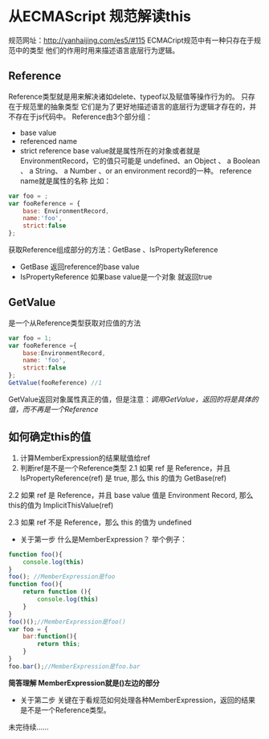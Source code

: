 # 从ECMAScript 规范解读this
规范网址：http://yanhaijing.com/es5/#115
ECMACript规范中有一种只存在于规范中的类型 他们的作用时用来描述语言底层行为逻辑。
## Reference
Reference类型就是用来解决诸如delete、typeof以及赋值等操作行为的。
只存在于规范里的抽象类型 它们是为了更好地描述语言的底层行为逻辑才存在的，并不存在于js代码中。
Reference由3个部分组：
- base value
- referenced name
- strict reference
base value就是属性所在的对象或者就是EnvironmentRecord，它的值只可能是 undefined、an Object 、 a Boolean 、 a String、 a Number 、or an environment record的一种。
reference name就是属性的名称
比如：
```js
var foo = ;
var fooReference = {
    base: EnvironmentRecord,
    name:'foo',
    strict:false
};
```
获取Reference组成部分的方法：GetBase 、IsPropertyReference
  - GetBase 返回reference的base value
  - IsPropertyReference 如果base value是一个对象 就返回true
## GetValue
是一个从Reference类型获取对应值的方法
```js
var foo = 1;
var fooReference ={
    base:EnvironmentRecord,
    name: 'foo',
    strict:false
};
GetValue(fooReference) //1
```
GetValue返回对象属性真正的值，但是注意：*调用GetValue，返回的将是具体的值，而不再是一个Reference*

## 如何确定this的值
1. 计算MemberExpression的结果赋值给ref
2. 判断ref是不是一个Reference类型
2.1 如果 ref 是 Reference，并且 IsPropertyReference(ref) 是 true, 那么 this 的值为 GetBase(ref)

2.2 如果 ref 是 Reference，并且 base value 值是 Environment Record, 那么this的值为 ImplicitThisValue(ref)

2.3 如果 ref 不是 Reference，那么 this 的值为 undefined

- 关于第一步
什么是MemberExpression？
举个例子：
```js
function foo(){
    console.log(this)
}
foo(); //MemberExpression是foo
function foo(){
    return function (){
        console.log(this)
    }
}
foo()();//MemberExpression是foo()
var foo = {
    bar:function(){
        return this;
    }
}
foo.bar();//MemberExpression是foo.bar
```
**简答理解 MemberExpression就是()左边的部分**
- 关于第二步
关键在于看规范如何处理各种MemberExpression，返回的结果是不是一个Reference类型。

未完待续......